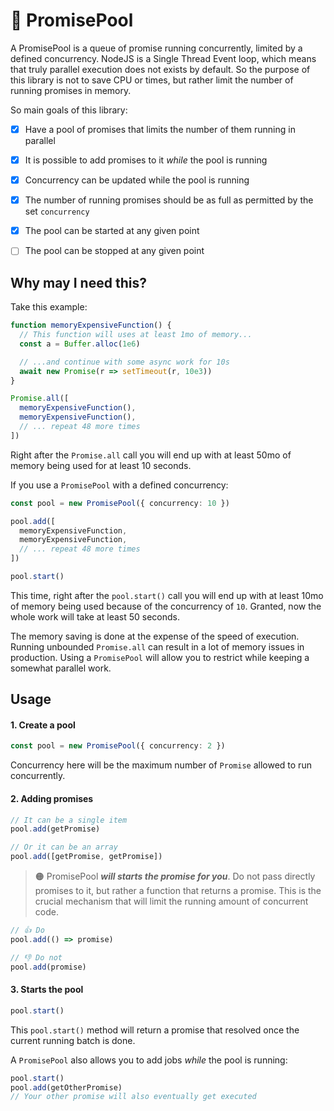 🛁 PromisePool
===

A PromisePool is a queue of promise running concurrently, limited by a defined concurrency. NodeJS is a Single Thread Event loop, which means that truly parallel execution does not exists by default. So the purpose of this library is not to save CPU or times, but rather limit the number of running promises in memory.

So main goals of this library:
- [x] Have a pool of promises that limits the number of them running in parallel
- [x] It is possible to add promises to it *while* the pool is running
- [x] Concurrency can be updated while the pool is running
- [x] The number of running promises should be as full as permitted by the set `concurrency`
- [x] The pool can be started at any given point
- [ ] The pool can be stopped at any given point


## Why may I need this?

Take this example:

```ts
function memoryExpensiveFunction() {
  // This function will uses at least 1mo of memory...
  const a = Buffer.alloc(1e6)

  // ...and continue with some async work for 10s
  await new Promise(r => setTimeout(r, 10e3))
}

Promise.all([
  memoryExpensiveFunction(),
  memoryExpensiveFunction(),
  // ... repeat 48 more times
])
```

Right after the `Promise.all` call you will end up with at least 50mo of memory being used for at least 10 seconds.

If you use a `PromisePool` with a defined concurrency:

```ts
const pool = new PromisePool({ concurrency: 10 })

pool.add([
  memoryExpensiveFunction,
  memoryExpensiveFunction,
  // ... repeat 48 more times
])

pool.start()
```

This time, right after the `pool.start()` call you will end up with at least 10mo of memory being used because of the concurrency of `10`. Granted, now the whole work will take at least 50 seconds.

The memory saving is done at the expense of the speed of execution. Running unbounded `Promise.all` can result in a lot of memory issues in production. Using a `PromisePool` will allow you to restrict while keeping a somewhat parallel work.


## Usage


#### 1. Create a pool

```ts
const pool = new PromisePool({ concurrency: 2 })
```

Concurrency here will be the maximum number of `Promise` allowed to run concurrently.

#### 2. Adding promises

```ts
// It can be a single item
pool.add(getPromise)

// Or it can be an array
pool.add([getPromise, getPromise])
```

> 🟠 PromisePool __*will starts the promise for you*__. Do not pass directly promises to it, but rather a function that returns a promise. This is the crucial mechanism that will limit the running amount of concurrent code.

```ts
// 👍 Do
pool.add(() => promise)

// 👎 Do not
pool.add(promise)
```

#### 3. Starts the pool

```ts
pool.start()
```

This `pool.start()` method will return a promise that resolved once the current running batch is done.

A `PromisePool` also allows you to add jobs *while* the pool is running:

```ts
pool.start()
pool.add(getOtherPromise)
// Your other promise will also eventually get executed
```
